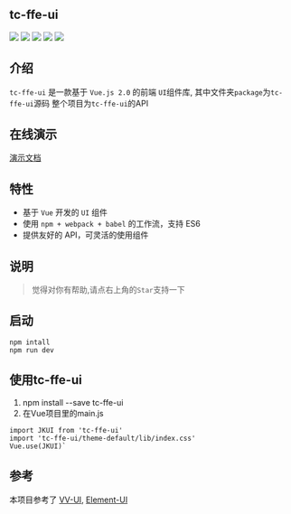 ## tc-ffe-ui

![](https://img.shields.io/badge/vue-2.5.2-blue.svg)
![](https://img.shields.io/badge/vue--cli-2.8.5-green.svg)
![](https://img.shields.io/badge/vue--router-3.0.1-ff69b4.svg)
![](https://img.shields.io/badge/vue--markdown--loader-2.4.1-yellow.svg)
![](https://img.shields.io/badge/markdown--it--container-2.4.1-003366.svg)

## 介绍

`tc-ffe-ui` 是一款基于 `Vue.js 2.0` 的前端 `UI`组件库, 其中文件夹`package`为`tc-ffe-ui`源码
整个项目为`tc-ffe-ui`的API

## 在线演示

[演示文档](http://www.goingtrace.com)

## 特性

- 基于 `Vue` 开发的 `UI` 组件
- 使用 `npm + webpack + babel` 的工作流，支持 ES6
- 提供友好的 API，可灵活的使用组件

## 说明
> 觉得对你有帮助,请点右上角的`Star`支持一下</br>

## 启动
```
npm intall
npm run dev
```

## 使用tc-ffe-ui
 1. npm install --save tc-ffe-ui
 2. 在Vue项目里的main.js
```
import JKUI from 'tc-ffe-ui'
import 'tc-ffe-ui/theme-default/lib/index.css'
Vue.use(JKUI)`
```

## 参考
本项目参考了
[VV-UI](https://github.com/VV-UI/VV-UI),
[Element-UI](https://github.com/ElemeFE/element)
